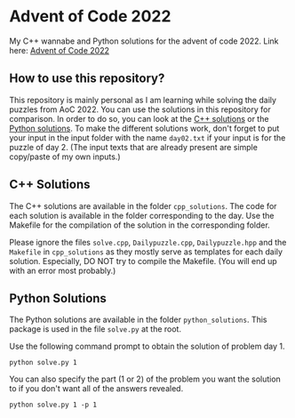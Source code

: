 # Advent of Code 2022
My C++ wannabe and Python solutions for the advent of code 2022. 
Link here: [Advent of Code 2022](https://adventofcode.com/2022/)

## How to use this repository? 
This repository is mainly personal as I am learning while solving the daily puzzles from AoC 2022. You can use the solutions in this repository for comparison. 
In order to do so, you can look at the [C++ solutions](#c-solutions) or the [Python solutions](#python-solutions). 
To make the different solutions work, don't forget to put your input in the input folder with the name `day02.txt` if your input is for the puzzle of day 2. (The input texts that are already present are simple copy/paste of my own inputs.)

## C++ Solutions 
The C++ solutions are available in the folder `cpp_solutions`. The code for each solution is available in the folder corresponding to the day. Use the Makefile for the compilation of the solution in the corresponding folder. 

Please ignore the files `solve.cpp`, `Dailypuzzle.cpp`, `Dailypuzzle.hpp` and the `Makefile` in `cpp_solutions` as they mostly serve as templates for each daily solution. Especially, DO NOT try to compile the Makefile. (You will end up with an error most probably.)

## Python Solutions 
The Python solutions are available in the folder `python_solutions`. This package is used in the file `solve.py` at the root. 

Use the following command prompt to obtain the solution of problem day 1. 
```
python solve.py 1 
``` 
You can also specify the part (1 or 2) of the problem you want the solution to if you don't want all of the answers revealed. 
```
python solve.py 1 -p 1
``` 